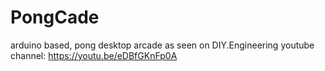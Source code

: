 # PongCade
arduino based, pong desktop arcade as seen on DIY.Engineering youtube channel: https://youtu.be/eDBfGKnFp0A
